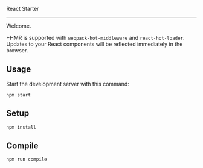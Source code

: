 React Starter

---
 
Welcome.

+HMR is supported with `webpack-hot-middleware` and `react-hot-loader`. Updates to your React components will be reflected immediately in the browser.

Usage
---
 
Start the development server with this command:
 
```
npm start
```
 
 
Setup
---
 
```
npm install
```
 
 
Compile
---
 
```
npm run compile
```
